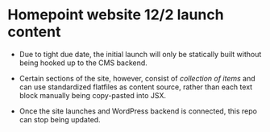 # Homepoint website 12/2 launch content

- Due to tight due date, the initial launch will only be statically built without being hooked up to the CMS backend.

- Certain sections of the site, however, consist of _collection of items_ and can use standardized flatfiles as content source, rather than each text block manually being copy-pasted into JSX.

- Once the site launches and WordPress backend is connected, this repo can stop being updated.

